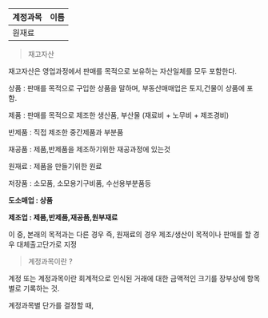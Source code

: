 
| 계정과목 | 이름 |
| -------- | ---- |
| 원재료   |      |


> 재고자산 

재고자산은 영업과정에서 판매를 목적으로 보유하는 자산일체를 모두 포함한다.

상품 : 판매를 목적으로 구입한 상품을 말하며, 부동산매매업은 토지,건물이 상품에 포함.

제품 : 판매를 목적으로 제조한 생산품, 부산물 (재료비 + 노무비 + 제조경비)

반제품 : 직접 제조한 중간제품과 부분품

재공품 : 제품,반제품을 제조하기위한 재공과정에 있는것

원재료 : 제품을 만들기위한 원료

저장품 : 소모품, 소모용기구비품, 수선용부분품등

**도소매업 : 상품**

**제조업 : 제품,반제품,재공품,원부재료**


이 중, 본래의 목적과는 다른 경우 즉, 원재료의 경우 제조/생산이 목적이나 판매를 할 경우 대체출고단가로 지정 



> 계정과목이란 ?

계정 또는 계정과목이란 회계적으로 인식된 거래에 대한 금액적인 크기를 장부상에 항목별로 기록하는 것. 



계정과목별 단가를 결정할 때, 